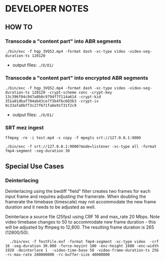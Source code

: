 # DEVELOPER NOTES



## HOW TO

### Transcode a "content part" into ABR segments

```
./bin/exc -f hqp_3VQ52.mp4 -format dash -xc-type video -video-seg-duration-ts 120120
```

- output files: `./O/O1/`


### Transcode a "content part" into encrypted ABR segments


```
./bin/exc -f hqp_3VQ52.mp4 -format dash -xc-type video -video-seg-duration-ts 120120 -crypt-scheme cenc -crypt-key 13c396f04c947a0b0c9794f7f114a614 -crypt-kid 351a81dbaf704ab43ce7f3b4fbc603b3 -crypt-iv 9c33afa0bff3c27f671fa8e91f31f2c9
```

- output files: `./O/O1/`

### SRT mez ingest

```
ffmpeg -re -i test.mp4 -c copy -f mpegts srt://127.0.0.1:9000

./bin/exc -f srt://127.0.0.1:9000?mode=listener -xc-type all -format fmp4-segment -seg-duration 30
```


## Special Use Cases

### Deinterlacing

Deinterlacing using the bwdiff "field" filter creates two frames for each input frame and requires adjusting the framerate.
When doubling the framerate the timebase (timescale) may not accommodate the new frame duration and it needs to be adjusted as well.

Deinterlace a source file (25fps) using CRF 16 and max_rate 20 Mbps.  Note video timebase changes to 50 to accommodate new frame duration - this will be adjusted by ffmpeg to 12,800.  The resulting frame duration is 265  (12800/50).

```
  ./bin/exc -f TestFile.mxf -format fmp4-segment -xc-type video  -crf 16 -seg-duration 30.000 -force-keyint 100 -enc-height 1080 -enc-width 1920 -deinterlace 1  -video-time-base 50 -video-frame-duration-ts 256 -rc-max-rate 200000000 -rc-buffer-size 40000000
```

